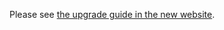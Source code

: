 <!-- This article is the target of a bit.ly link https://bit.ly/3ub1g5C that used to be shown by app versions < 3.0.0 and - sadly - we cannot edit what it points to. Therefore this file should stay here to keep that link working. -->

Please see [the upgrade guide in the new website](https://gitlabform.github.io/gitlabform/upgrade/).
